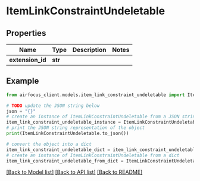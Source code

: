 # ItemLinkConstraintUndeletable


## Properties

Name | Type | Description | Notes
------------ | ------------- | ------------- | -------------
**extension_id** | **str** |  | 

## Example

```python
from airfocus_client.models.item_link_constraint_undeletable import ItemLinkConstraintUndeletable

# TODO update the JSON string below
json = "{}"
# create an instance of ItemLinkConstraintUndeletable from a JSON string
item_link_constraint_undeletable_instance = ItemLinkConstraintUndeletable.from_json(json)
# print the JSON string representation of the object
print(ItemLinkConstraintUndeletable.to_json())

# convert the object into a dict
item_link_constraint_undeletable_dict = item_link_constraint_undeletable_instance.to_dict()
# create an instance of ItemLinkConstraintUndeletable from a dict
item_link_constraint_undeletable_from_dict = ItemLinkConstraintUndeletable.from_dict(item_link_constraint_undeletable_dict)
```
[[Back to Model list]](../README.md#documentation-for-models) [[Back to API list]](../README.md#documentation-for-api-endpoints) [[Back to README]](../README.md)


